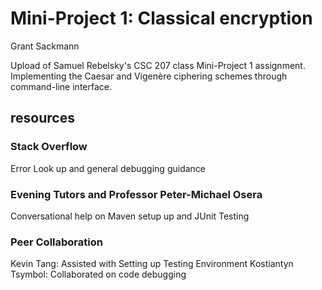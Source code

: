 # Mini-Project 1: Classical encryption
Grant Sackmann

Upload of Samuel Rebelsky's CSC 207 class Mini-Project 1 assignment. 
Implementing the Caesar and Vigenère ciphering  schemes through command-line interface.

## resources 
### Stack Overflow
Error Look up and general debugging guidance
### Evening Tutors and Professor Peter-Michael Osera
Conversational help on Maven setup up and JUnit Testing
### Peer Collaboration
Kevin Tang: Assisted with Setting up Testing Environment
Kostiantyn Tsymbol: Collaborated on code debugging
